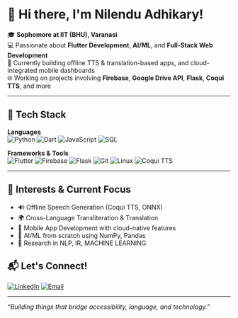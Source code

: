 # 👋 Hi there, I'm Nilendu Adhikary!

🎓 **Sophomore at IIT (BHU), Varanasi**  
💻 Passionate about **Flutter Development**, **AI/ML**, and **Full-Stack Web Development**  
📱 Currently building offline TTS & translation-based apps, and cloud-integrated mobile dashboards  
🌐 Working on projects involving **Firebase**, **Google Drive API**, **Flask**, **Coqui TTS**, and more

---

## 🚀 Tech Stack

**Languages**  
![Python](https://img.shields.io/badge/-Python-3776AB?style=flat&logo=python&logoColor=white)
![Dart](https://img.shields.io/badge/-Dart-0175C2?style=flat&logo=dart&logoColor=white)
![JavaScript](https://img.shields.io/badge/-JavaScript-F7DF1E?style=flat&logo=javascript&logoColor=black)
![SQL](https://img.shields.io/badge/-SQL-4479A1?style=flat&logo=mysql&logoColor=white)

**Frameworks & Tools**  
![Flutter](https://img.shields.io/badge/-Flutter-02569B?style=flat&logo=flutter&logoColor=white)
![Firebase](https://img.shields.io/badge/-Firebase-FFCA28?style=flat&logo=firebase&logoColor=black)
![Flask](https://img.shields.io/badge/-Flask-000000?style=flat&logo=flask&logoColor=white)
![Git](https://img.shields.io/badge/-Git-F05032?style=flat&logo=git&logoColor=white)
![Linux](https://img.shields.io/badge/-Linux-FCC624?style=flat&logo=linux&logoColor=black)
![Coqui TTS](https://img.shields.io/badge/-Coqui%20TTS-7952B3?style=flat)

---

## 🧠 Interests & Current Focus

- 🔊 Offline Speech Generation (Coqui TTS, ONNX)
- 🌍 Cross-Language Transliteration & Translation
- 📱 Mobile App Development with cloud-native features
- 🧠 AI/ML from scratch using NumPy, Pandas
- 🧪 Research in NLP, IR, MACHINE LEARNING


## 📬 Let's Connect!

[![LinkedIn](https://img.shields.io/badge/-LinkedIn-0077B5?style=flat&logo=linkedin&logoColor=white)](https://www.linkedin.com/in/nilendu-adhikary/)
[![Email](https://img.shields.io/badge/-Email-D14836?style=flat&logo=gmail&logoColor=white)](mailto:nilendu.adhikary.cd.cse23@iitbhu.ac.in)

---

_“Building things that bridge accessibility, language, and technology.”_
